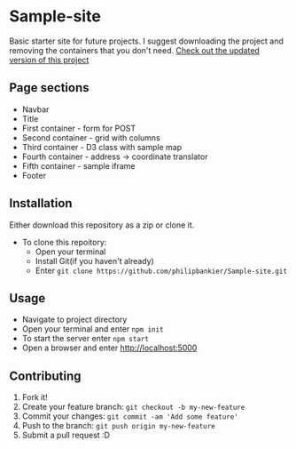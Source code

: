 # Sample-site
Basic starter site for future projects. I suggest downloading the project and removing the containers that you don't need.
[Check out the updated version of this project](https://github.com/philipbankier/Advanced-Express-Pug-Sample-Site)
## Page sections
* Navbar
* Title
* First container - form for POST
* Second container - grid with columns
* Third container - D3 class with sample map
* Fourth container - address -> coordinate translator
* Fifth container - sample iframe 
* Footer
## Installation
Either download this repository as a zip or clone it.
* To clone this repoitory:
  * Open your terminal
  * Install Git(if you haven't already)
  * Enter `git clone https://github.com/philipbankier/Sample-site.git` 
## Usage
* Navigate to project directory
* Open your terminal and enter `npm init`
* To start the server enter `npm start`
* Open a browser and enter [http://localhost:5000](http://localhost:5000)
## Contributing
1. Fork it!
2. Create your feature branch: `git checkout -b my-new-feature`
3. Commit your changes: `git commit -am 'Add some feature'`
4. Push to the branch: `git push origin my-new-feature`
5. Submit a pull request :D
